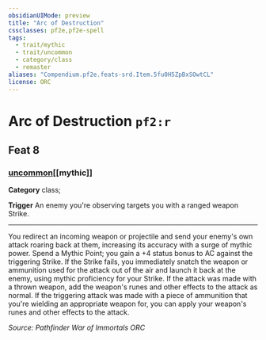 ```yaml
---
obsidianUIMode: preview
title: "Arc of Destruction"
cssclasses: pf2e,pf2e-spell
tags:
  - trait/mythic
  - trait/uncommon
  - category/class
  - remaster
aliases: "Compendium.pf2e.feats-srd.Item.5fu0H5ZpBxSOwtCL"
license: ORC
---
```

# Arc of Destruction `pf2:r`
## Feat 8
### [uncommon](uncommon "Uncommon Rarity Trait")[[mythic]]

**Category** class; 




**Trigger** An enemy you're observing targets you with a ranged weapon Strike.

* * *

You redirect an incoming weapon or projectile and send your enemy's own attack roaring back at them, increasing its accuracy with a surge of mythic power. Spend a Mythic Point; you gain a +4 status bonus to AC against the triggering Strike. If the Strike fails, you immediately snatch the weapon or ammunition used for the attack out of the air and launch it back at the enemy, using mythic proficiency for your Strike. If the attack was made with a thrown weapon, add the weapon's runes and other effects to the attack as normal. If the triggering attack was made with a piece of ammunition that you're wielding an appropriate weapon for, you can apply your weapon's runes and other effects to the attack.

*Source: Pathfinder War of Immortals*
*ORC*